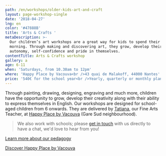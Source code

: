 ```yaml
---
path: /en/workshops/older-kids-art-and-craft
layout: page-workshop-single
date: '2018-04-27'
lng: en
color: '#47888B'
title: 'Arts & Crafts '
metaDescription: >-
  Our children’s art workshops are a great way for kids to spend their Saturday
  morning. Through making and discovering art, they grow, develop their sense of
  autonomy, self-confidence and pride in themselves. 
contentTitle: Arts & Crafts workshop
gallery: a
age: 6-11
when: 'Saturdays, from 10.30am to 12pm'
where: 'Happy Place by Vacouva<br />43 quai de Malakoff, 44000 Nantes'
price: '540€ for the school year<br />Yearly, quarterly or monthly plans available'
---
```

Through painting, drawing, designing, engraving and much more, children have the opportunity to grow, develop their creativity along with their ability to express themselves in English. Our workshops are designed for school-aged children from 6 onwards. They are delivered by [Tatiana](/en/team), our Fine Arts Teacher, at [Happy Place by Vacouva](https://www.google.fr/maps/place/Vacouva/@47.2147032,-1.5433222,17z/data=!4m13!1m7!3m6!1s0x4805eeb84753995d:0xb3771b6433584ec0!2s43+Quai+de+Malakoff,+44000+Nantes!3b1!8m2!3d47.2147032!4d-1.5411335!3m4!1s0x4805eeb8399276c5:0xe54ac076a5ce2080!8m2!3d47.2146419!4d-1.5411651) (Gare Sud neighbourhood). 

> We also work with schools; please [get in touch](/en/contact-us) with us directly to have a chat, we'd love to hear from you!

[Learn more about our pedagogy](/en/pedagogy)

[Discover Happy Place by Vacouva](/en/workshops)
